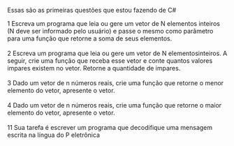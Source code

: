 Essas são as primeiras questões que estou fazendo de C#

1 Escreva um programa que leia ou gere um vetor de N elementos inteiros (N deve ser informado pelo
usuário) e passe o mesmo como parâmetro para uma função que retorne a soma de seus elementos.<br><br>
2 Escreva um programa que leia ou gere um vetor de N elementosinteiros. A seguir, crie uma função que receba
esse vetor e conte quantos valores impares existem no vetor. Retorne a quantidade de impares.<br><br>
3 Dado um vetor de n números reais, crie uma função que retorne o menor elemento do vetor, apresente o
vetor. <br><br>
4 Dado um vetor de n números reais, crie uma função que retorne o maior elemento do vetor, apresente o
vetor. <br><br>
11 Sua tarefa é escrever um programa que decodifique uma mensagem escrita na língua do P eletrônica
